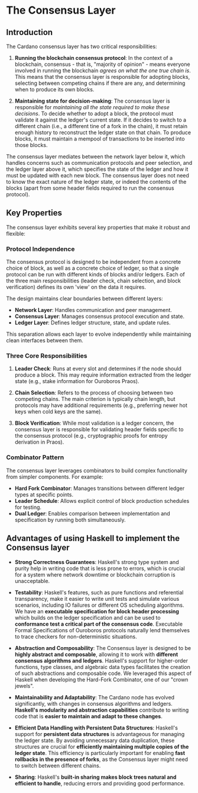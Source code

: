 # The Consensus Layer

## Introduction

The Cardano consensus layer has two critical responsibilities:

1. **Running the blockchain consensus protocol**: In the context of a blockchain, consensus - that is, "majority of opinion" - means everyone involved in running the blockchain *agrees on what the one true chain is*. This means that the consensus layer is responsible for adopting blocks, selecting between competing chains if there are any, and determining when to produce its own blocks.

2. **Maintaining state for decision-making**: The consensus layer is responsible for *maintaining all the state required to make these decisions*. To decide whether to adopt a block, the protocol must validate it against the ledger's current state. If it decides to switch to a different chain (i.e., a different tine of a fork in the chain), it must retain enough history to reconstruct the ledger state on that chain. To produce blocks, it must maintain a mempool of transactions to be inserted into those blocks.

The consensus layer mediates between the network layer below it, which handles concerns such as communication protocols and peer selection, and the ledger layer above it, which specifies the state of the ledger and how it must be updated with each new block. The consensus layer does not need to know the exact nature of the ledger state, or indeed the contents of the blocks (apart from some header fields required to run the consensus protocol).

## Key Properties

The consensus layer exhibits several key properties that make it robust and flexible:

### Protocol Independence

The consensus protocol is designed to be independent from a concrete choice of block, as well as a concrete choice of ledger, so that a single protocol can be run with different kinds of blocks and/or ledgers. Each of the three main responsibilities (leader check, chain selection, and block verification) defines its own 'view' on the data it requires.

The design maintains clear boundaries between different layers:

- **Network Layer**: Handles communication and peer management.
- **Consensus Layer**: Manages consensus protocol execution and state.
- **Ledger Layer**: Defines ledger structure, state, and update rules.

This separation allows each layer to evolve independently while maintaining clean interfaces between them.

### Three Core Responsibilities

1. **Leader Check**: Runs at every slot and determines if the node should produce a block. This may require information extracted from the ledger state (e.g., stake information for Ouroboros Praos).

2. **Chain Selection**: Refers to the process of choosing between two competing chains. The main criterion is typically chain length, but protocols may have additional requirements (e.g., preferring newer hot keys when cold keys are the same).

3. **Block Verification**: While most validation is a ledger concern, the consensus layer is responsible for validating header fields specific to the consensus protocol (e.g., cryptographic proofs for entropy derivation in Praos).

### Combinator Pattern

The consensus layer leverages combinators to build complex functionality from simpler components. For example:

- **Hard Fork Combinator**: Manages transitions between different ledger types at specific points.
- **Leader Schedule**: Allows explicit control of block production schedules for testing.
- **Dual Ledger**: Enables comparison between implementation and specification by running both simultaneously.

## Advantages of using Haskell to implement the Consensus layer

- **Strong Correctness Guarantees**: Haskell's strong type system and purity help in writing code that is less prone to errors, which is crucial for a system where network downtime or blockchain corruption is unacceptable.

- **Testability**: Haskell's features, such as pure functions and referential transparency, make it easier to write unit tests and simulate various scenarios, including IO failures or different OS scheduling algorithms. We have an **executable specification for block header processing** which builds on the ledger specification and can be used to **conformance test a critical part of the consensus code**. Executable Formal Specifications of Ouroboros protocols naturally lend themselves to trace checkers for non-deterministic situations.

- **Abstraction and Composability**: The Consensus layer is designed to be **highly abstract and composable**, allowing it to work with **different consensus algorithms and ledgers**. Haskell's support for higher-order functions, type classes, and algebraic data types facilitates the creation of such abstractions and composable code. We leveraged this aspect of Haskell when developing the Hard-Fork Combinator, one of our "crown jewels".

- **Maintainability and Adaptability**: The Cardano node has evolved significantly, with changes in consensus algorithms and ledgers. **Haskell's modularity and abstraction capabilities** contribute to writing code that is **easier to maintain and adapt to these changes**.

- **Efficient Data Handling with Persistent Data Structures**: Haskell's support for **persistent data structures** is advantageous for managing the ledger state. By avoiding unnecessary data duplication, these structures are crucial for **efficiently maintaining multiple copies of the ledger state**. This efficiency is particularly important for enabling **fast rollbacks in the presence of forks**, as the Consensus layer might need to switch between different chains.

- **Sharing**: Haskell's **built-in sharing makes block trees natural and efficient to handle**, reducing errors and providing good performance.
